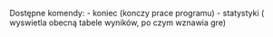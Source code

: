 Dostępne komendy:
    - koniec (konczy prace programu)
    - statystyki ( wyswietla obecną tabele wyników, po czym wznawia gre)